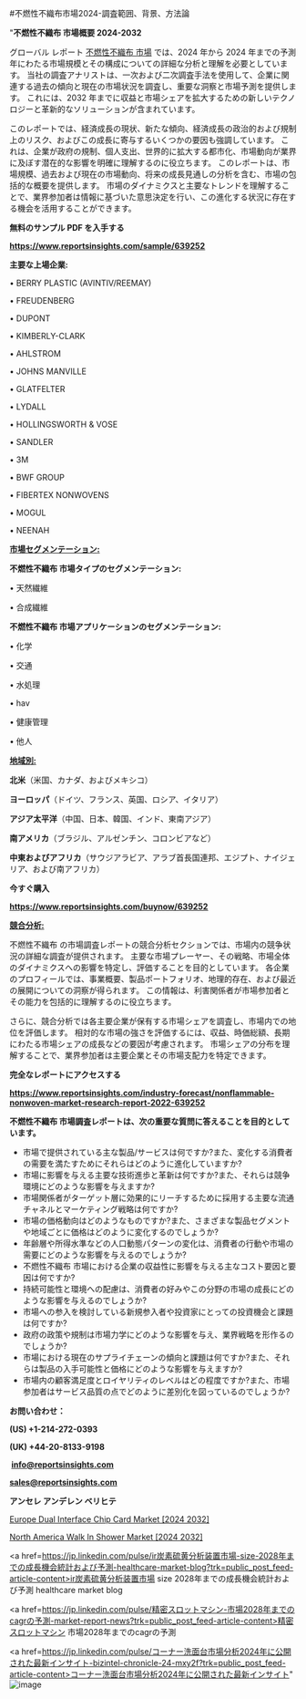 #不燃性不織布市場2024-調査範囲、背景、方法論

"<strong>不燃性不織布 市場概要 2024-2032</strong>

グローバル レポート <a href=https://www.reportsinsights.com/sample/639252>不燃性不織布 市場</a> では、2024 年から 2024 年までの予測年にわたる市場規模とその構成についての詳細な分析と理解を必要としています。 当社の調査アナリストは、一次および二次調査手法を使用して、企業に関連する過去の傾向と現在の市場状況を調査し、重要な洞察と市場予測を提供します。 これには、2032 年までに収益と市場シェアを拡大​​するための新しいテクノロジーと革新的なソリューションが含まれています。

このレポートでは、経済成長の現状、新たな傾向、経済成長の政治的および規制上のリスク、およびこの成長に寄与するいくつかの要因も強調しています。 これは、企業が政府の規制、個人支出、世界的に拡大する都市化、市場動向が業界に及ぼす潜在的な影響を明確に理解するのに役立ちます。 このレポートは、市場規模、過去および現在の市場動向、将来の成長見通しの分析を含む、市場の包括的な概要を提供します。 市場のダイナミクスと主要なトレンドを理解することで、業界参加者は情報に基づいた意思決定を行い、この進化する状況に存在する機会を活用することができます。

<strong><b>無料のサンプル PDF を入手する</b></strong>

<a href=https://www.reportsinsights.com/sample/639252><strong><u>https://www.reportsinsights.com/sample/639252</u></strong></a>

<strong>主要な上場企業:</strong>

• BERRY PLASTIC (AVINTIV/REEMAY)

• FREUDENBERG

• DUPONT

• KIMBERLY-CLARK

• AHLSTROM

• JOHNS MANVILLE

• GLATFELTER

• LYDALL

• HOLLINGSWORTH & VOSE

• SANDLER

• 3M

• BWF GROUP

• FIBERTEX NONWOVENS

• MOGUL

• NEENAH

<strong><u>市場セグメンテーション</u></strong><strong><u>:</u></strong>

<strong>不燃性不織布 市場タイプのセグメンテーション:</strong>

• 天然繊維

• 合成繊維

<strong>不燃性不織布 市場アプリケーションのセグメンテーション:</strong>

• 化学

• 交通

• 水処理

• hav

• 健康管理

• 他人

<strong><u>地域別</u></strong><strong><u>:</u></strong>

<strong>北米</strong>（米国、カナダ、およびメキシコ）

<strong>ヨーロッパ</strong>（ドイツ、フランス、英国、ロシア、イタリア）

<strong>アジア太平洋</strong>（中国、日本、韓国、インド、東南アジア）

<strong>南アメリカ</strong>（ブラジル、アルゼンチン、コロンビアなど）

<strong>中東およびアフリカ</strong>（サウジアラビア、アラブ首長国連邦、エジプト、ナイジェリア、および南アフリカ）

<strong>今すぐ購入</strong>

<a href=https://www.reportsinsights.com/buynow/639252><strong><u>https://www.reportsinsights.com/buynow/639252</u></strong></a>

<strong><u>競合分析:</u></strong>

不燃性不織布 の市場調査レポートの競合分析セクションでは、市場内の競争状況の詳細な調査が提供されます。 主要な市場プレーヤー、その戦略、市場全体のダイナミクスへの影響を特定し、評価することを目的としています。 各企業のプロフィールでは、事業概要、製品ポートフォリオ、地理的存在、および最近の展開についての洞察が得られます。 この情報は、利害関係者が市場参加者とその能力を包括的に理解するのに役立ちます。

さらに、競合分析では各主要企業が保有する市場シェアを調査し、市場内での地位を評価します。 相対的な市場の強さを評価するには、収益、時価総額、長期にわたる市場シェアの成長などの要因が考慮されます。 市場シェアの分布を理解することで、業界参加者は主要企業とその市場支配力を特定できます。

<strong>完全なレポートにアクセスする</strong>

<a href=https://www.reportsinsights.com/industry-forecast/nonflammable-nonwoven-market-research-report-2022-639252><strong><u><b>https://www.reportsinsights.com/industry-forecast/nonflammable-nonwoven-market-research-report-2022-639252</b></u></strong></a>

<strong><b>不燃性不織布 市場調査レポートは、次の重要な質問に答えることを目的としています。</b></strong>
<ul>
  <li>市場で提供されている主な製品/サービスは何ですか?また、変化する消費者の需要を満たすためにそれらはどのように進化していますか?</li>
  <li>市場に影響を与える主要な技術進歩と革新は何ですか?また、それらは競争環境にどのような影響を与えますか?</li>
  <li>市場関係者がターゲット層に効果的にリーチするために採用する主要な流通チャネルとマーケティング戦略は何ですか?</li>
  <li>市場の価格動向はどのようなものですか?また、さまざまな製品セグメントや地域ごとに価格はどのように変化するのでしょうか?</li>
  <li>年齢層や所得水準などの人口動態パターンの変化は、消費者の行動や市場の需要にどのような影響を与えるのでしょうか?</li>
  <li>不燃性不織布 市場における企業の収益性に影響を与える主なコスト要因と要因は何ですか?</li>
  <li>持続可能性と環境への配慮は、消費者の好みやこの分野の市場の成長にどのような影響を与えるのでしょうか?</li>
  <li>市場への参入を検討している新規参入者や投資家にとっての投資機会と課題は何ですか?</li>
  <li>政府の政策や規制は市場力学にどのような影響を与え、業界戦略を形作るのでしょうか?</li>
  <li>市場における現在のサプライチェーンの傾向と課題は何ですか?また、それらは製品の入手可能性と価格にどのような影響を与えますか?</li>
  <li>市場内の顧客満足度とロイヤリティのレベルはどの程度ですか?また、市場参加者はサービス品質の点でどのように差別化を図っているのでしょうか?</li>
</ul>
<strong>お問い合わせ：</strong>

<strong>(US) +1-214-272-0393</strong>

<strong>(UK) +44-20-8133-9198</strong>

<strong> </strong><a href=info@reportsinsights.com><strong><u>info@reportsinsights.com</u></strong></a>

<a href=sales@reportsinsights.com><strong><u>sales@reportsinsights.com</u></strong></a>

<strong>アンセレ アンデレン ベリヒテ</strong>

<a href=https://www.linkedin.com/pulse/europe-dual-interface-chip-card-markets-analysis-djc2e/>Europe Dual Interface Chip Card Market [2024 2032]</a>

<a href=https://www.linkedin.com/pulse/north-america-walk-in-shower-market-guide-growth-isgvf/>North America Walk In Shower Market [2024 2032]</a>

<a href=https://jp.linkedin.com/pulse/ir炭素硫黄分析装置市場-size-2028年までの成長機会統計および予測-healthcare-market-blog?trk=public_post_feed-article-content>ir炭素硫黄分析装置市場 size 2028年までの成長機会統計および予測 healthcare market blog</a>

<a href=https://jp.linkedin.com/pulse/精密スロットマシン-市場2028年までのcagrの予測-market-report-news?trk=public_post_feed-article-content>精密スロットマシン 市場2028年までのcagrの予測</a>

<a href=https://jp.linkedin.com/pulse/コーナー洗面台市場分析2024年に公開された最新インサイト-bizintel-chronicle-24-mxy2f?trk=public_post_feed-article-content>コーナー洗面台市場分析2024年に公開された最新インサイト</a>"
![image](https://github.com/ahaan12367/RIMarket24/assets/158471582/6aa18941-fb92-4494-8d7a-8e1e540843a1)
